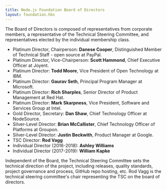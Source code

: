 ```yaml
---
title: Node.js Foundation Board of Directors
layout: foundation.hbs
---
```


The Board of Directors is composed of representatives from corporate members, a representative of the
Technical Steering Committee, and representatives elected by the individual membership class.

* Platinum Director, Chairperson: **Danese Cooper**, Distinguished Member of Technical Staff - open source at PayPal.
* Platinum Director, Vice-Chairperson: **Scott Hammond**, Chief Executive Officer at Joyent.
* Platinum Director: **Todd Moore**, Vice President of Open Technology at IBM.
* Platinum Director: **Gaurav Seth**, Principal Program Manager at Microsoft.
* Platinum Director: **Rich Sharples**, Senior Director of Product Management at Red Hat.
* Platinum Director: **Mark Skarpness**, Vice President, Software and Services Group at Intel.
* Gold Director, Secretary: **Dan Shaw**, Chief Technology Officer at NodeSource.
* Silver-Level Director: **Brian McCallister**, Chief Technology Officer of Platforms at Groupon.
* Silver-Level Director: **Justin Beckwith**, Product Manager at Google.
* TSC Director: **Rod Vagg**
* Individual Director (2016-2018): **Ashley Williams**
* Individual Director (2017-2019): **William Kapke**


Independent of the Board, the Technical Steering Committee sets the technical direction of the project,
including releases, quality standards, project governance and process, GitHub repo hosting, etc. Rod Vagg is
the technical steering committee's chair representing the TSC on the board of directors.
